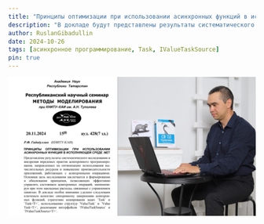 ```yaml
---
title: "Принципы оптимизации при использовании асинхронных функций в исполняющей среде .NET"
description: "В докладе будут представлены результаты систематического исследования и внедрения передовых практик асинхронного программирования, направленных на оптимизацию использования вычислительных ресурсов и повышение производительности приложений, работающих с асинхронными операциями. Основная цель исследования заключается в формировании и обосновании принципов, позволяющих эффективно управлять состоянием асинхронных операций, минимизируя при этом накладные расходы, связанные с управлением памятью. В докладе особое внимание уделено следующим ключевым аспектам: синхронному завершению асинхронных функций, стратегиям кеширования задач Task и Task&lt;T&gt;, использованию структур ValueTask и ValueTask&lt;T&gt;, а также реализации интерфейсов IValueTaskSource и IValueTaskSource&lt;T&gt;."
author: RuslanGibadullin
date: 2024-10-26
tags: [асинхронное программирование, Task, IValueTaskSource]
pin: true
---
```


![](https://raw.githubusercontent.com/CSharpCooking/csharpcooking.github.io/refs/heads/main/pastes/2024-09-13.jpg)

